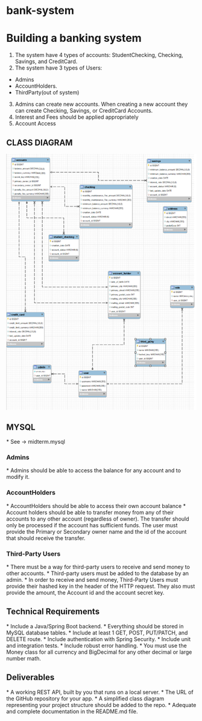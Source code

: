 # bank-system
<h1> Building a banking system </h1>


1. The system have 4 types of accounts: StudentChecking, Checking, Savings, and CreditCard.
2. The system have 3 types of Users: 
* Admins 
* AccountHolders.
* ThirdParty(out of system)
3. Admins can create new accounts. When creating a new account they can create Checking, Savings, or CreditCard Accounts.
4. Interest and Fees should be applied appropriately
5. Account Access 

<h2>CLASS DIAGRAM</h2>
<img src="src/main/img/diagram.png" alt="diagram"/>

<h2>MYSQL</h2>
* See -> midterm.mysql
<h3> Admins </h3>
* Admins should be able to access the balance for any account and to modify it.
<h3> AccountHolders </h3>
* AccountHolders should be able to access their own account balance
* Account holders should be able to transfer money from any of their accounts to any other account (regardless of owner). The transfer should only be processed if the account has sufficient funds. The user must provide the Primary or Secondary owner name and the id of the account that should receive the transfer.
<h3> Third-Party Users </h3>
* There must be a way for third-party users to receive and send money to other accounts.
* Third-party users must be added to the database by an admin.
* In order to receive and send money, Third-Party Users must provide their hashed key in the header of the HTTP request. They also must provide the amount, the Account id and the account secret key.
<h2> Technical Requirements </h2>
* Include a Java/Spring Boot backend.
* Everything should be stored in MySQL database tables.
* Include at least 1 GET, POST, PUT/PATCH, and DELETE route.
* Include authentication with Spring Security.
* Include unit and integration tests.
* Include robust error handling.
* You must use the Money class for all currency and BigDecimal for any other decimal or large number math.
<h2> Deliverables </h2>
* A working REST API, built by you that runs on a local server.
* The URL of the GitHub repository for your app.
* A simplified class diagram representing your project structure should be added to the repo.
* Adequate and complete documentation in the README.md file.





